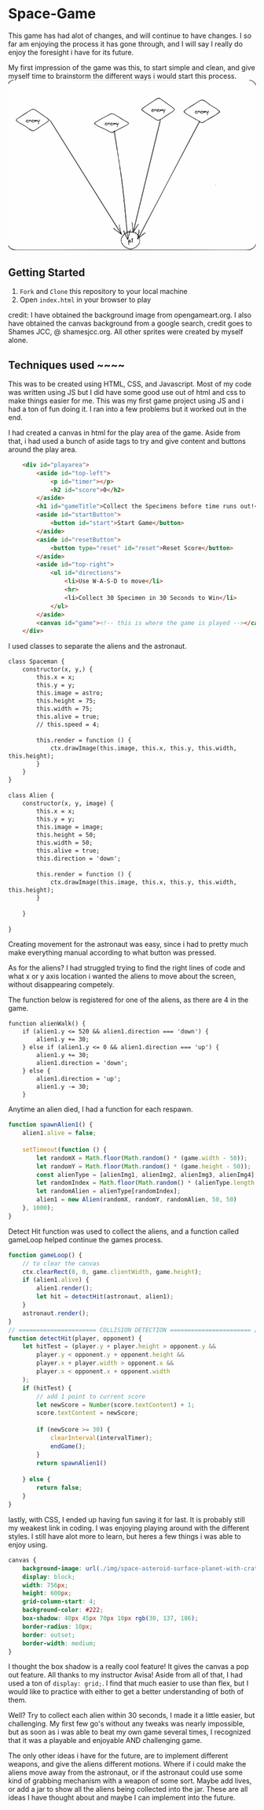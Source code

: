 # Space-Game
This game has had alot of changes, and will continue to have changes. I so far am enjoying the process it has gone through, and I will say I really do enjoy the foresight i have for its future. 


My first impression of the game was this, to start simple and clean, and give myself time to brainstorm the different ways i would start this process.
![Excalidraw example](img/Desktop%20Screenshot%202023.04.01%20-%2020.46.20.11.png)

## Getting Started

1. ```Fork``` and ```Clone``` this repository to your local machine
2. Open ```index.html``` in your browser to play


credit:
I have obtained the background image from opengameart.org.
I also have obtained the canvas background from a google search, credit goes to Shames JCC, @ shamesjcc.org.
All other sprites were created by myself alone.

## Techniques used ~~~~
This was to be created using HTML, CSS, and Javascript. Most of my code was written using JS but I did have some good use out of html and css to make things easier for me. This was my first game project using JS and i had a ton of fun doing it. I ran into a few problems but it worked out in the end.

I had created a canvas in html for the play area of the game. Aside from that, i had used a bunch of aside tags to try and give content and buttons around the play area.
```HTML
    <div id="playarea">
        <aside id="top-left">
            <p id="timer"></p>
            <h2 id="score">0</h2>
        </aside>
        <h1 id="gameTitle">Collect the Specimens before time runs out!</h1>
        <aside id="startButton">
            <button id="start">Start Game</button>
        </aside>
        <aside id="resetButton">
            <button type="reset" id="reset">Reset Score</button>
        </aside>
        <aside id="top-right">
            <ul id="directions">
                <li>Use W-A-S-D to move</li>
                <hr>
                <li>Collect 30 Specimen in 30 Seconds to Win</li>
            </ul>
        </aside>
        <canvas id="game"><!-- this is where the game is played --></canvas>
    </div>
```

I used classes to separate the aliens and the astronaut.
```JS
class Spaceman {
    constructor(x, y,) {
        this.x = x;
        this.y = y;
        this.image = astro;
        this.height = 75;
        this.width = 75;
        this.alive = true;
        // this.speed = 4;

        this.render = function () {
            ctx.drawImage(this.image, this.x, this.y, this.width, this.height);
        }
    }
}

class Alien {
    constructor(x, y, image) {
        this.x = x;
        this.y = y;
        this.image = image;
        this.height = 50;
        this.width = 50;
        this.alive = true;
        this.direction = 'down';

        this.render = function () {
            ctx.drawImage(this.image, this.x, this.y, this.width, this.height);
        }

    }

}
```
Creating movement for the astronaut was easy, since i had to pretty much make everything manual according to what button was pressed.

As for the aliens? I had struggled trying to find the right lines of code and what x or y axis location i wanted the aliens to move about the screen, without disappearing competely.

The function below is registered for one of the aliens, as there are 4 in the game.

```JS
function alienWalk() {
    if (alien1.y <= 520 && alien1.direction === 'down') {
        alien1.y += 30;
    } else if (alien1.y <= 0 && alien1.direction === 'up') {
        alien1.y += 30;
        alien1.direction = 'down';
    } else {
        alien1.direction = 'up';
        alien1.y -= 30;
    }
```
Anytime an alien died, I had a function for each respawn.
```js
function spawnAlien1() {
    alien1.alive = false;

    setTimeout(function () {
        let randomX = Math.floor(Math.random() * (game.width - 50));
        let randomY = Math.floor(Math.random() * (game.height - 50));
        const alienType = [alienImg1, alienImg2, alienImg3, alienImg4];
        let randomIndex = Math.floor(Math.random() * (alienType.length - 1));
        let randomAlien = alienType[randomIndex];
        alien1 = new Alien(randomX, randomY, randomAlien, 50, 50)
    }, 1000);
}
```
Detect Hit function was used to collect the aliens, and a function called gameLoop helped continue the games process.

```js
function gameLoop() {
    // to clear the canvas
    ctx.clearRect(0, 0, game.clientWidth, game.height);
    if (alien1.alive) {
        alien1.render();
        let hit = detectHit(astronaut, alien1);
    }
    astronaut.render();
}
// ====================== COLLISION DETECTION ======================= //
function detectHit(player, opponent) {
    let hitTest = (player.y + player.height > opponent.y &&
        player.y < opponent.y + opponent.height &&
        player.x + player.width > opponent.x &&
        player.x < opponent.x + opponent.width
    );
    if (hitTest) {
        // add 1 point to current score
        let newScore = Number(score.textContent) + 1;
        score.textContent = newScore;

        if (newScore >= 30) {
            clearInterval(intervalTimer);
            endGame();
        }
        return spawnAlien1()

    } else {
        return false;
    }
}
```

lastly, with CSS, I ended up having fun saving it for last. It is probably still my weakest link in coding. I was enjoying playing around with the different styles. I still have alot more to learn, but heres a few things i was able to enjoy using.

```CSS
canvas {
    background-image: url(./img/space-asteroid-surface-planet-with-craters-surface-space-planets-landscape-comet-crater-cartoon-illustration_102902-834.jpg);
    display: block;
    width: 756px;
    height: 600px;
    grid-column-start: 4;
    background-color: #222;
    box-shadow: 40px 45px 70px 10px rgb(30, 137, 186);
    border-radius: 10px;
    border: outset;
    border-width: medium;
}
```

I thought the box shadow is a really cool feature! It gives the canvas a pop out feature. All thanks to my instructor Avisa! Aside from all of that, I had used a ton of ```display: grid;```. I find that much easier to use than flex, but I would like to practice with either to get a better understanding of both of them.

Well? Try to collect each alien within 30 seconds, I made it a little easier, but challenging. My first few go's without any tweaks was nearly impossible, but as soon as i was able to beat my own game several times, I recognized that it was a playable and enjoyable AND challenging game.

The only other ideas i have for the future, are to implement different weapons, and give the aliens different motions. Where if i could make the aliens move away from the astronaut, or if the astronaut could use some kind of grabbing mechanism with a weapon of some sort. Maybe add lives, or add a jar to show all the aliens being collected into the jar. These are all ideas I have thought about and maybe I can implement into the future.


